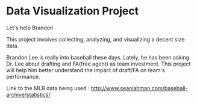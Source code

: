 # Data Visualization Project

Let's help Brandon

This project involves collecting, analyzing, and visualizing a decent size data.

Brandon Lee is really into baseball these days. Lately, he has been asking Dr. Lee about drafting and FA(free agent) as team investment. This project will help him better understand the impact of draft/FA on team's performance.

Link to the MLB data being used : http://www.seanlahman.com/baseball-archive/statistics/
